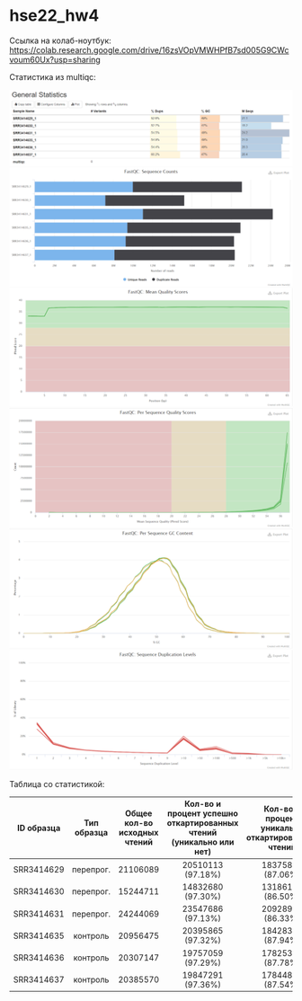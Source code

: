 # hse22_hw4

Ссылка на колаб-ноутбук: https://colab.research.google.com/drive/16zsVOpVMWHPfB7sd005G9CWcvoum60Ux?usp=sharing

Статистика из multiqc:

![](https://github.com/KirillMatirko/hse22_hw4/blob/main/pics/general_statictics.png)
![](https://github.com/KirillMatirko/hse22_hw4/blob/main/pics/sequence_counts.png)
![](https://github.com/KirillMatirko/hse22_hw4/blob/main/pics/mean_quality_scores.png)
![](https://github.com/KirillMatirko/hse22_hw4/blob/main/pics/per_sequence_quality_scores.png)
![](https://github.com/KirillMatirko/hse22_hw4/blob/main/pics/per_sequence_gc_content.png)
![](https://github.com/KirillMatirko/hse22_hw4/blob/main/pics/sequence_duplication_levels.png)

Таблица со статистикой:

| ID образца | Тип образца | Общее кол-во исходных чтений | Кол-во и процент успешно откартированных чтений (уникально или нет) | Кол-во и процент уникально откартированных чтений | Общее кол-во чтений, которые попали на гены |
|:----------:|:-------:|:----------------:|:----------------:|:----------------:|:----------------:|
| SRR3414629 | перепрог. | 21106089 | 20510113 (97.18%) | 18375888 (87.06%) | 16049609 |
| SRR3414630 | перепрог. | 15244711 | 14832680 (97.30%) | 13186139 (86.50%) | 11465324 |
| SRR3414631 | перепрог. | 24244069 | 23547686 (97.13%) | 20928945 (86.33%) | 18408851 |
| SRR3414635 | контроль | 20956475 | 20395865 (97.32%) | 18428317 (87.94%) | 16275997 |
| SRR3414636 | контроль | 20307147 | 19757059 (97.29%) | 17825380 (87.78%) | 15757580 |
| SRR3414637 | контроль | 20385570 | 19847291 (97.36%) | 17844858 (87.54%) | 15736978 |
